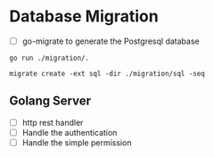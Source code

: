# Database Migration
- [ ] go-migrate to generate the Postgresql database

```
go run ./migration/.
```

```
migrate create -ext sql -dir ./migration/sql -seq
```

## Golang Server
- [ ] http rest handler
- [ ] Handle the authentication
- [ ] Handle the simple permission